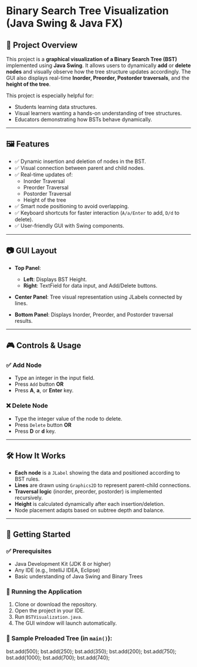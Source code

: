 # Binary Search Tree Visualization (Java Swing & Java FX)

## 🌳 Project Overview

This project is a **graphical visualization of a Binary Search Tree (BST)** implemented using **Java Swing**. 
It allows users to dynamically **add** or **delete nodes** and visually observe how the tree structure updates accordingly.
The GUI also displays real-time **Inorder, Preorder, Postorder traversals**, and the **height of the tree**.

This project is especially helpful for:
- Students learning data structures.
- Visual learners wanting a hands-on understanding of tree structures.
- Educators demonstrating how BSTs behave dynamically.

---

## 🖼️ Features

- ✅ Dynamic insertion and deletion of nodes in the BST.
- ✅ Visual connection between parent and child nodes.
- ✅ Real-time updates of:
  - Inorder Traversal
  - Preorder Traversal
  - Postorder Traversal
  - Height of the tree
- ✅ Smart node positioning to avoid overlapping.
- ✅ Keyboard shortcuts for faster interaction (`A/a/Enter` to add, `D/d` to delete).
- ✅ User-friendly GUI with Swing components.

---

## 📷 GUI Layout

- **Top Panel**:
  - **Left**: Displays BST Height.
  - **Right**: TextField for data input, and Add/Delete buttons.
  
- **Center Panel**: Tree visual representation using JLabels connected by lines.

- **Bottom Panel**: Displays Inorder, Preorder, and Postorder traversal results.

---

## 🎮 Controls & Usage

### ✅ Add Node
- Type an integer in the input field.
- Press `Add` button **OR**
- Press **A**, **a**, or **Enter** key.

### ❌ Delete Node
- Type the integer value of the node to delete.
- Press `Delete` button **OR**
- Press **D** or **d** key.

---

## 🛠️ How It Works

- **Each node** is a `JLabel` showing the data and positioned according to BST rules.
- **Lines** are drawn using `Graphics2D` to represent parent-child connections.
- **Traversal logic** (inorder, preorder, postorder) is implemented recursively.
- **Height** is calculated dynamically after each insertion/deletion.
- Node placement adapts based on subtree depth and balance.

---

## 🚀 Getting Started

### ✅ Prerequisites
- Java Development Kit (JDK 8 or higher)
- Any IDE (e.g., IntelliJ IDEA, Eclipse)
- Basic understanding of Java Swing and Binary Trees

### 🧪 Running the Application

1. Clone or download the repository.
2. Open the project in your IDE.
3. Run `BSTVisualization.java`.
4. The GUI window will launch automatically.

### 🧾 Sample Preloaded Tree (in `main()`):
bst.add(500);
bst.add(250);
bst.add(350);
bst.add(200);
bst.add(750);
bst.add(1000);
bst.add(700);
bst.add(740);
